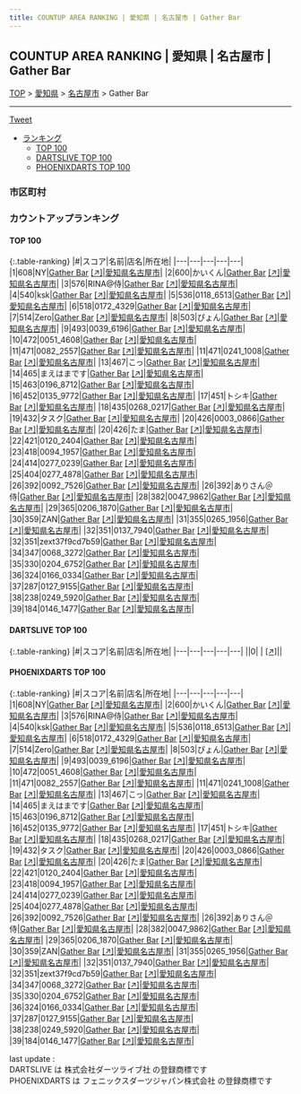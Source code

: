 ```yaml
---
title: COUNTUP AREA RANKING | 愛知県 | 名古屋市 | Gather Bar
---
```

## COUNTUP AREA RANKING | 愛知県 | 名古屋市 | Gather Bar

[TOP](/darts/rank/) > [愛知県](/darts/rank/愛知県/) > [名古屋市](/darts/rank/愛知県/名古屋市/) > Gather Bar

___

<a href="https://twitter.com/share?ref_src=twsrc%5Etfw" data-text="COUNTUP AREA RANKING | 愛知県名古屋市Gather Bar" class="twitter-share-button" data-hashtags="DARTSLIVE,PHOENIXDARTS,darts,ダーツ" data-show-count="false">Tweet</a>

* [ランキング](#カウントアップランキング)
    * [TOP 100](#top-100)
    * [DARTSLIVE TOP 100](#dartslive-top-100)
    * [PHOENIXDARTS TOP 100](#phoenixdarts-top-100)

### 市区町村

<ul>

</ul>

### カウントアップランキング

#### TOP 100



{:.table-ranking}
|#|スコア|名前|店名|所在地|
|---|---|---|---|---|
|1|608|<span class="rank-name-pd">NY</span>|<a href="/darts/rank/shops/83748.html">Gather Bar</a> <a href="https://vs.phoenixdarts.com/jp/shop/shopDetailInfo/s_83748?s_seq=83748">[↗]</a>|<a href="/darts/rank/愛知県/名古屋市">愛知県名古屋市</a>|
|2|600|<span class="rank-name-pd">かいくん</span>|<a href="/darts/rank/shops/83748.html">Gather Bar</a> <a href="https://vs.phoenixdarts.com/jp/shop/shopDetailInfo/s_83748?s_seq=83748">[↗]</a>|<a href="/darts/rank/愛知県/名古屋市">愛知県名古屋市</a>|
|3|576|<span class="rank-name-pd">RINA@侍</span>|<a href="/darts/rank/shops/83748.html">Gather Bar</a> <a href="https://vs.phoenixdarts.com/jp/shop/shopDetailInfo/s_83748?s_seq=83748">[↗]</a>|<a href="/darts/rank/愛知県/名古屋市">愛知県名古屋市</a>|
|4|540|<span class="rank-name-pd">ksk</span>|<a href="/darts/rank/shops/83748.html">Gather Bar</a> <a href="https://vs.phoenixdarts.com/jp/shop/shopDetailInfo/s_83748?s_seq=83748">[↗]</a>|<a href="/darts/rank/愛知県/名古屋市">愛知県名古屋市</a>|
|5|536|<span class="rank-name-pd">0118_6513</span>|<a href="/darts/rank/shops/83748.html">Gather Bar</a> <a href="https://vs.phoenixdarts.com/jp/shop/shopDetailInfo/s_83748?s_seq=83748">[↗]</a>|<a href="/darts/rank/愛知県/名古屋市">愛知県名古屋市</a>|
|6|518|<span class="rank-name-pd">0172_4329</span>|<a href="/darts/rank/shops/83748.html">Gather Bar</a> <a href="https://vs.phoenixdarts.com/jp/shop/shopDetailInfo/s_83748?s_seq=83748">[↗]</a>|<a href="/darts/rank/愛知県/名古屋市">愛知県名古屋市</a>|
|7|514|<span class="rank-name-pd">Zero</span>|<a href="/darts/rank/shops/83748.html">Gather Bar</a> <a href="https://vs.phoenixdarts.com/jp/shop/shopDetailInfo/s_83748?s_seq=83748">[↗]</a>|<a href="/darts/rank/愛知県/名古屋市">愛知県名古屋市</a>|
|8|503|<span class="rank-name-pd">ぴょん</span>|<a href="/darts/rank/shops/83748.html">Gather Bar</a> <a href="https://vs.phoenixdarts.com/jp/shop/shopDetailInfo/s_83748?s_seq=83748">[↗]</a>|<a href="/darts/rank/愛知県/名古屋市">愛知県名古屋市</a>|
|9|493|<span class="rank-name-pd">0039_6196</span>|<a href="/darts/rank/shops/83748.html">Gather Bar</a> <a href="https://vs.phoenixdarts.com/jp/shop/shopDetailInfo/s_83748?s_seq=83748">[↗]</a>|<a href="/darts/rank/愛知県/名古屋市">愛知県名古屋市</a>|
|10|472|<span class="rank-name-pd">0051_4608</span>|<a href="/darts/rank/shops/83748.html">Gather Bar</a> <a href="https://vs.phoenixdarts.com/jp/shop/shopDetailInfo/s_83748?s_seq=83748">[↗]</a>|<a href="/darts/rank/愛知県/名古屋市">愛知県名古屋市</a>|
|11|471|<span class="rank-name-pd">0082_2557</span>|<a href="/darts/rank/shops/83748.html">Gather Bar</a> <a href="https://vs.phoenixdarts.com/jp/shop/shopDetailInfo/s_83748?s_seq=83748">[↗]</a>|<a href="/darts/rank/愛知県/名古屋市">愛知県名古屋市</a>|
|11|471|<span class="rank-name-pd">0241_1008</span>|<a href="/darts/rank/shops/83748.html">Gather Bar</a> <a href="https://vs.phoenixdarts.com/jp/shop/shopDetailInfo/s_83748?s_seq=83748">[↗]</a>|<a href="/darts/rank/愛知県/名古屋市">愛知県名古屋市</a>|
|13|467|<span class="rank-name-pd">こっ</span>|<a href="/darts/rank/shops/83748.html">Gather Bar</a> <a href="https://vs.phoenixdarts.com/jp/shop/shopDetailInfo/s_83748?s_seq=83748">[↗]</a>|<a href="/darts/rank/愛知県/名古屋市">愛知県名古屋市</a>|
|14|465|<span class="rank-name-pd">まえはまです</span>|<a href="/darts/rank/shops/83748.html">Gather Bar</a> <a href="https://vs.phoenixdarts.com/jp/shop/shopDetailInfo/s_83748?s_seq=83748">[↗]</a>|<a href="/darts/rank/愛知県/名古屋市">愛知県名古屋市</a>|
|15|463|<span class="rank-name-pd">0196_8712</span>|<a href="/darts/rank/shops/83748.html">Gather Bar</a> <a href="https://vs.phoenixdarts.com/jp/shop/shopDetailInfo/s_83748?s_seq=83748">[↗]</a>|<a href="/darts/rank/愛知県/名古屋市">愛知県名古屋市</a>|
|16|452|<span class="rank-name-pd">0135_9772</span>|<a href="/darts/rank/shops/83748.html">Gather Bar</a> <a href="https://vs.phoenixdarts.com/jp/shop/shopDetailInfo/s_83748?s_seq=83748">[↗]</a>|<a href="/darts/rank/愛知県/名古屋市">愛知県名古屋市</a>|
|17|451|<span class="rank-name-pd">トシキ</span>|<a href="/darts/rank/shops/83748.html">Gather Bar</a> <a href="https://vs.phoenixdarts.com/jp/shop/shopDetailInfo/s_83748?s_seq=83748">[↗]</a>|<a href="/darts/rank/愛知県/名古屋市">愛知県名古屋市</a>|
|18|435|<span class="rank-name-pd">0268_0217</span>|<a href="/darts/rank/shops/83748.html">Gather Bar</a> <a href="https://vs.phoenixdarts.com/jp/shop/shopDetailInfo/s_83748?s_seq=83748">[↗]</a>|<a href="/darts/rank/愛知県/名古屋市">愛知県名古屋市</a>|
|19|432|<span class="rank-name-pd">タスク</span>|<a href="/darts/rank/shops/83748.html">Gather Bar</a> <a href="https://vs.phoenixdarts.com/jp/shop/shopDetailInfo/s_83748?s_seq=83748">[↗]</a>|<a href="/darts/rank/愛知県/名古屋市">愛知県名古屋市</a>|
|20|426|<span class="rank-name-pd">0003_0866</span>|<a href="/darts/rank/shops/83748.html">Gather Bar</a> <a href="https://vs.phoenixdarts.com/jp/shop/shopDetailInfo/s_83748?s_seq=83748">[↗]</a>|<a href="/darts/rank/愛知県/名古屋市">愛知県名古屋市</a>|
|20|426|<span class="rank-name-pd">たま</span>|<a href="/darts/rank/shops/83748.html">Gather Bar</a> <a href="https://vs.phoenixdarts.com/jp/shop/shopDetailInfo/s_83748?s_seq=83748">[↗]</a>|<a href="/darts/rank/愛知県/名古屋市">愛知県名古屋市</a>|
|22|421|<span class="rank-name-pd">0120_2404</span>|<a href="/darts/rank/shops/83748.html">Gather Bar</a> <a href="https://vs.phoenixdarts.com/jp/shop/shopDetailInfo/s_83748?s_seq=83748">[↗]</a>|<a href="/darts/rank/愛知県/名古屋市">愛知県名古屋市</a>|
|23|418|<span class="rank-name-pd">0094_1957</span>|<a href="/darts/rank/shops/83748.html">Gather Bar</a> <a href="https://vs.phoenixdarts.com/jp/shop/shopDetailInfo/s_83748?s_seq=83748">[↗]</a>|<a href="/darts/rank/愛知県/名古屋市">愛知県名古屋市</a>|
|24|414|<span class="rank-name-pd">0277_0239</span>|<a href="/darts/rank/shops/83748.html">Gather Bar</a> <a href="https://vs.phoenixdarts.com/jp/shop/shopDetailInfo/s_83748?s_seq=83748">[↗]</a>|<a href="/darts/rank/愛知県/名古屋市">愛知県名古屋市</a>|
|25|404|<span class="rank-name-pd">0277_4878</span>|<a href="/darts/rank/shops/83748.html">Gather Bar</a> <a href="https://vs.phoenixdarts.com/jp/shop/shopDetailInfo/s_83748?s_seq=83748">[↗]</a>|<a href="/darts/rank/愛知県/名古屋市">愛知県名古屋市</a>|
|26|392|<span class="rank-name-pd">0092_7526</span>|<a href="/darts/rank/shops/83748.html">Gather Bar</a> <a href="https://vs.phoenixdarts.com/jp/shop/shopDetailInfo/s_83748?s_seq=83748">[↗]</a>|<a href="/darts/rank/愛知県/名古屋市">愛知県名古屋市</a>|
|26|392|<span class="rank-name-pd">ありさん＠侍</span>|<a href="/darts/rank/shops/83748.html">Gather Bar</a> <a href="https://vs.phoenixdarts.com/jp/shop/shopDetailInfo/s_83748?s_seq=83748">[↗]</a>|<a href="/darts/rank/愛知県/名古屋市">愛知県名古屋市</a>|
|28|382|<span class="rank-name-pd">0047_9862</span>|<a href="/darts/rank/shops/83748.html">Gather Bar</a> <a href="https://vs.phoenixdarts.com/jp/shop/shopDetailInfo/s_83748?s_seq=83748">[↗]</a>|<a href="/darts/rank/愛知県/名古屋市">愛知県名古屋市</a>|
|29|365|<span class="rank-name-pd">0206_1870</span>|<a href="/darts/rank/shops/83748.html">Gather Bar</a> <a href="https://vs.phoenixdarts.com/jp/shop/shopDetailInfo/s_83748?s_seq=83748">[↗]</a>|<a href="/darts/rank/愛知県/名古屋市">愛知県名古屋市</a>|
|30|359|<span class="rank-name-pd">ZAN</span>|<a href="/darts/rank/shops/83748.html">Gather Bar</a> <a href="https://vs.phoenixdarts.com/jp/shop/shopDetailInfo/s_83748?s_seq=83748">[↗]</a>|<a href="/darts/rank/愛知県/名古屋市">愛知県名古屋市</a>|
|31|355|<span class="rank-name-pd">0265_1956</span>|<a href="/darts/rank/shops/83748.html">Gather Bar</a> <a href="https://vs.phoenixdarts.com/jp/shop/shopDetailInfo/s_83748?s_seq=83748">[↗]</a>|<a href="/darts/rank/愛知県/名古屋市">愛知県名古屋市</a>|
|32|351|<span class="rank-name-pd">0137_7940</span>|<a href="/darts/rank/shops/83748.html">Gather Bar</a> <a href="https://vs.phoenixdarts.com/jp/shop/shopDetailInfo/s_83748?s_seq=83748">[↗]</a>|<a href="/darts/rank/愛知県/名古屋市">愛知県名古屋市</a>|
|32|351|<span class="rank-name-pd">zext37f9cd7b59</span>|<a href="/darts/rank/shops/83748.html">Gather Bar</a> <a href="https://vs.phoenixdarts.com/jp/shop/shopDetailInfo/s_83748?s_seq=83748">[↗]</a>|<a href="/darts/rank/愛知県/名古屋市">愛知県名古屋市</a>|
|34|347|<span class="rank-name-pd">0068_3272</span>|<a href="/darts/rank/shops/83748.html">Gather Bar</a> <a href="https://vs.phoenixdarts.com/jp/shop/shopDetailInfo/s_83748?s_seq=83748">[↗]</a>|<a href="/darts/rank/愛知県/名古屋市">愛知県名古屋市</a>|
|35|330|<span class="rank-name-pd">0204_6752</span>|<a href="/darts/rank/shops/83748.html">Gather Bar</a> <a href="https://vs.phoenixdarts.com/jp/shop/shopDetailInfo/s_83748?s_seq=83748">[↗]</a>|<a href="/darts/rank/愛知県/名古屋市">愛知県名古屋市</a>|
|36|324|<span class="rank-name-pd">0166_0334</span>|<a href="/darts/rank/shops/83748.html">Gather Bar</a> <a href="https://vs.phoenixdarts.com/jp/shop/shopDetailInfo/s_83748?s_seq=83748">[↗]</a>|<a href="/darts/rank/愛知県/名古屋市">愛知県名古屋市</a>|
|37|287|<span class="rank-name-pd">0127_9155</span>|<a href="/darts/rank/shops/83748.html">Gather Bar</a> <a href="https://vs.phoenixdarts.com/jp/shop/shopDetailInfo/s_83748?s_seq=83748">[↗]</a>|<a href="/darts/rank/愛知県/名古屋市">愛知県名古屋市</a>|
|38|238|<span class="rank-name-pd">0249_5920</span>|<a href="/darts/rank/shops/83748.html">Gather Bar</a> <a href="https://vs.phoenixdarts.com/jp/shop/shopDetailInfo/s_83748?s_seq=83748">[↗]</a>|<a href="/darts/rank/愛知県/名古屋市">愛知県名古屋市</a>|
|39|184|<span class="rank-name-pd">0146_1477</span>|<a href="/darts/rank/shops/83748.html">Gather Bar</a> <a href="https://vs.phoenixdarts.com/jp/shop/shopDetailInfo/s_83748?s_seq=83748">[↗]</a>|<a href="/darts/rank/愛知県/名古屋市">愛知県名古屋市</a>|


#### DARTSLIVE TOP 100



{:.table-ranking}
|#|スコア|名前|店名|所在地|
|---|---|---|---|---|
||0|<span class="rank-name-dl"> </span>|<a href="/darts/rank/shops/.html"></a> <a href="">[↗]</a>|<a href="/darts/rank//"></a>|


#### PHOENIXDARTS TOP 100



{:.table-ranking}
|#|スコア|名前|店名|所在地|
|---|---|---|---|---|
|1|608|<span class="rank-name-pd">NY</span>|<a href="/darts/rank/shops/83748.html">Gather Bar</a> <a href="https://vs.phoenixdarts.com/jp/shop/shopDetailInfo/s_83748?s_seq=83748">[↗]</a>|<a href="/darts/rank/愛知県/名古屋市">愛知県名古屋市</a>|
|2|600|<span class="rank-name-pd">かいくん</span>|<a href="/darts/rank/shops/83748.html">Gather Bar</a> <a href="https://vs.phoenixdarts.com/jp/shop/shopDetailInfo/s_83748?s_seq=83748">[↗]</a>|<a href="/darts/rank/愛知県/名古屋市">愛知県名古屋市</a>|
|3|576|<span class="rank-name-pd">RINA@侍</span>|<a href="/darts/rank/shops/83748.html">Gather Bar</a> <a href="https://vs.phoenixdarts.com/jp/shop/shopDetailInfo/s_83748?s_seq=83748">[↗]</a>|<a href="/darts/rank/愛知県/名古屋市">愛知県名古屋市</a>|
|4|540|<span class="rank-name-pd">ksk</span>|<a href="/darts/rank/shops/83748.html">Gather Bar</a> <a href="https://vs.phoenixdarts.com/jp/shop/shopDetailInfo/s_83748?s_seq=83748">[↗]</a>|<a href="/darts/rank/愛知県/名古屋市">愛知県名古屋市</a>|
|5|536|<span class="rank-name-pd">0118_6513</span>|<a href="/darts/rank/shops/83748.html">Gather Bar</a> <a href="https://vs.phoenixdarts.com/jp/shop/shopDetailInfo/s_83748?s_seq=83748">[↗]</a>|<a href="/darts/rank/愛知県/名古屋市">愛知県名古屋市</a>|
|6|518|<span class="rank-name-pd">0172_4329</span>|<a href="/darts/rank/shops/83748.html">Gather Bar</a> <a href="https://vs.phoenixdarts.com/jp/shop/shopDetailInfo/s_83748?s_seq=83748">[↗]</a>|<a href="/darts/rank/愛知県/名古屋市">愛知県名古屋市</a>|
|7|514|<span class="rank-name-pd">Zero</span>|<a href="/darts/rank/shops/83748.html">Gather Bar</a> <a href="https://vs.phoenixdarts.com/jp/shop/shopDetailInfo/s_83748?s_seq=83748">[↗]</a>|<a href="/darts/rank/愛知県/名古屋市">愛知県名古屋市</a>|
|8|503|<span class="rank-name-pd">ぴょん</span>|<a href="/darts/rank/shops/83748.html">Gather Bar</a> <a href="https://vs.phoenixdarts.com/jp/shop/shopDetailInfo/s_83748?s_seq=83748">[↗]</a>|<a href="/darts/rank/愛知県/名古屋市">愛知県名古屋市</a>|
|9|493|<span class="rank-name-pd">0039_6196</span>|<a href="/darts/rank/shops/83748.html">Gather Bar</a> <a href="https://vs.phoenixdarts.com/jp/shop/shopDetailInfo/s_83748?s_seq=83748">[↗]</a>|<a href="/darts/rank/愛知県/名古屋市">愛知県名古屋市</a>|
|10|472|<span class="rank-name-pd">0051_4608</span>|<a href="/darts/rank/shops/83748.html">Gather Bar</a> <a href="https://vs.phoenixdarts.com/jp/shop/shopDetailInfo/s_83748?s_seq=83748">[↗]</a>|<a href="/darts/rank/愛知県/名古屋市">愛知県名古屋市</a>|
|11|471|<span class="rank-name-pd">0082_2557</span>|<a href="/darts/rank/shops/83748.html">Gather Bar</a> <a href="https://vs.phoenixdarts.com/jp/shop/shopDetailInfo/s_83748?s_seq=83748">[↗]</a>|<a href="/darts/rank/愛知県/名古屋市">愛知県名古屋市</a>|
|11|471|<span class="rank-name-pd">0241_1008</span>|<a href="/darts/rank/shops/83748.html">Gather Bar</a> <a href="https://vs.phoenixdarts.com/jp/shop/shopDetailInfo/s_83748?s_seq=83748">[↗]</a>|<a href="/darts/rank/愛知県/名古屋市">愛知県名古屋市</a>|
|13|467|<span class="rank-name-pd">こっ</span>|<a href="/darts/rank/shops/83748.html">Gather Bar</a> <a href="https://vs.phoenixdarts.com/jp/shop/shopDetailInfo/s_83748?s_seq=83748">[↗]</a>|<a href="/darts/rank/愛知県/名古屋市">愛知県名古屋市</a>|
|14|465|<span class="rank-name-pd">まえはまです</span>|<a href="/darts/rank/shops/83748.html">Gather Bar</a> <a href="https://vs.phoenixdarts.com/jp/shop/shopDetailInfo/s_83748?s_seq=83748">[↗]</a>|<a href="/darts/rank/愛知県/名古屋市">愛知県名古屋市</a>|
|15|463|<span class="rank-name-pd">0196_8712</span>|<a href="/darts/rank/shops/83748.html">Gather Bar</a> <a href="https://vs.phoenixdarts.com/jp/shop/shopDetailInfo/s_83748?s_seq=83748">[↗]</a>|<a href="/darts/rank/愛知県/名古屋市">愛知県名古屋市</a>|
|16|452|<span class="rank-name-pd">0135_9772</span>|<a href="/darts/rank/shops/83748.html">Gather Bar</a> <a href="https://vs.phoenixdarts.com/jp/shop/shopDetailInfo/s_83748?s_seq=83748">[↗]</a>|<a href="/darts/rank/愛知県/名古屋市">愛知県名古屋市</a>|
|17|451|<span class="rank-name-pd">トシキ</span>|<a href="/darts/rank/shops/83748.html">Gather Bar</a> <a href="https://vs.phoenixdarts.com/jp/shop/shopDetailInfo/s_83748?s_seq=83748">[↗]</a>|<a href="/darts/rank/愛知県/名古屋市">愛知県名古屋市</a>|
|18|435|<span class="rank-name-pd">0268_0217</span>|<a href="/darts/rank/shops/83748.html">Gather Bar</a> <a href="https://vs.phoenixdarts.com/jp/shop/shopDetailInfo/s_83748?s_seq=83748">[↗]</a>|<a href="/darts/rank/愛知県/名古屋市">愛知県名古屋市</a>|
|19|432|<span class="rank-name-pd">タスク</span>|<a href="/darts/rank/shops/83748.html">Gather Bar</a> <a href="https://vs.phoenixdarts.com/jp/shop/shopDetailInfo/s_83748?s_seq=83748">[↗]</a>|<a href="/darts/rank/愛知県/名古屋市">愛知県名古屋市</a>|
|20|426|<span class="rank-name-pd">0003_0866</span>|<a href="/darts/rank/shops/83748.html">Gather Bar</a> <a href="https://vs.phoenixdarts.com/jp/shop/shopDetailInfo/s_83748?s_seq=83748">[↗]</a>|<a href="/darts/rank/愛知県/名古屋市">愛知県名古屋市</a>|
|20|426|<span class="rank-name-pd">たま</span>|<a href="/darts/rank/shops/83748.html">Gather Bar</a> <a href="https://vs.phoenixdarts.com/jp/shop/shopDetailInfo/s_83748?s_seq=83748">[↗]</a>|<a href="/darts/rank/愛知県/名古屋市">愛知県名古屋市</a>|
|22|421|<span class="rank-name-pd">0120_2404</span>|<a href="/darts/rank/shops/83748.html">Gather Bar</a> <a href="https://vs.phoenixdarts.com/jp/shop/shopDetailInfo/s_83748?s_seq=83748">[↗]</a>|<a href="/darts/rank/愛知県/名古屋市">愛知県名古屋市</a>|
|23|418|<span class="rank-name-pd">0094_1957</span>|<a href="/darts/rank/shops/83748.html">Gather Bar</a> <a href="https://vs.phoenixdarts.com/jp/shop/shopDetailInfo/s_83748?s_seq=83748">[↗]</a>|<a href="/darts/rank/愛知県/名古屋市">愛知県名古屋市</a>|
|24|414|<span class="rank-name-pd">0277_0239</span>|<a href="/darts/rank/shops/83748.html">Gather Bar</a> <a href="https://vs.phoenixdarts.com/jp/shop/shopDetailInfo/s_83748?s_seq=83748">[↗]</a>|<a href="/darts/rank/愛知県/名古屋市">愛知県名古屋市</a>|
|25|404|<span class="rank-name-pd">0277_4878</span>|<a href="/darts/rank/shops/83748.html">Gather Bar</a> <a href="https://vs.phoenixdarts.com/jp/shop/shopDetailInfo/s_83748?s_seq=83748">[↗]</a>|<a href="/darts/rank/愛知県/名古屋市">愛知県名古屋市</a>|
|26|392|<span class="rank-name-pd">0092_7526</span>|<a href="/darts/rank/shops/83748.html">Gather Bar</a> <a href="https://vs.phoenixdarts.com/jp/shop/shopDetailInfo/s_83748?s_seq=83748">[↗]</a>|<a href="/darts/rank/愛知県/名古屋市">愛知県名古屋市</a>|
|26|392|<span class="rank-name-pd">ありさん＠侍</span>|<a href="/darts/rank/shops/83748.html">Gather Bar</a> <a href="https://vs.phoenixdarts.com/jp/shop/shopDetailInfo/s_83748?s_seq=83748">[↗]</a>|<a href="/darts/rank/愛知県/名古屋市">愛知県名古屋市</a>|
|28|382|<span class="rank-name-pd">0047_9862</span>|<a href="/darts/rank/shops/83748.html">Gather Bar</a> <a href="https://vs.phoenixdarts.com/jp/shop/shopDetailInfo/s_83748?s_seq=83748">[↗]</a>|<a href="/darts/rank/愛知県/名古屋市">愛知県名古屋市</a>|
|29|365|<span class="rank-name-pd">0206_1870</span>|<a href="/darts/rank/shops/83748.html">Gather Bar</a> <a href="https://vs.phoenixdarts.com/jp/shop/shopDetailInfo/s_83748?s_seq=83748">[↗]</a>|<a href="/darts/rank/愛知県/名古屋市">愛知県名古屋市</a>|
|30|359|<span class="rank-name-pd">ZAN</span>|<a href="/darts/rank/shops/83748.html">Gather Bar</a> <a href="https://vs.phoenixdarts.com/jp/shop/shopDetailInfo/s_83748?s_seq=83748">[↗]</a>|<a href="/darts/rank/愛知県/名古屋市">愛知県名古屋市</a>|
|31|355|<span class="rank-name-pd">0265_1956</span>|<a href="/darts/rank/shops/83748.html">Gather Bar</a> <a href="https://vs.phoenixdarts.com/jp/shop/shopDetailInfo/s_83748?s_seq=83748">[↗]</a>|<a href="/darts/rank/愛知県/名古屋市">愛知県名古屋市</a>|
|32|351|<span class="rank-name-pd">0137_7940</span>|<a href="/darts/rank/shops/83748.html">Gather Bar</a> <a href="https://vs.phoenixdarts.com/jp/shop/shopDetailInfo/s_83748?s_seq=83748">[↗]</a>|<a href="/darts/rank/愛知県/名古屋市">愛知県名古屋市</a>|
|32|351|<span class="rank-name-pd">zext37f9cd7b59</span>|<a href="/darts/rank/shops/83748.html">Gather Bar</a> <a href="https://vs.phoenixdarts.com/jp/shop/shopDetailInfo/s_83748?s_seq=83748">[↗]</a>|<a href="/darts/rank/愛知県/名古屋市">愛知県名古屋市</a>|
|34|347|<span class="rank-name-pd">0068_3272</span>|<a href="/darts/rank/shops/83748.html">Gather Bar</a> <a href="https://vs.phoenixdarts.com/jp/shop/shopDetailInfo/s_83748?s_seq=83748">[↗]</a>|<a href="/darts/rank/愛知県/名古屋市">愛知県名古屋市</a>|
|35|330|<span class="rank-name-pd">0204_6752</span>|<a href="/darts/rank/shops/83748.html">Gather Bar</a> <a href="https://vs.phoenixdarts.com/jp/shop/shopDetailInfo/s_83748?s_seq=83748">[↗]</a>|<a href="/darts/rank/愛知県/名古屋市">愛知県名古屋市</a>|
|36|324|<span class="rank-name-pd">0166_0334</span>|<a href="/darts/rank/shops/83748.html">Gather Bar</a> <a href="https://vs.phoenixdarts.com/jp/shop/shopDetailInfo/s_83748?s_seq=83748">[↗]</a>|<a href="/darts/rank/愛知県/名古屋市">愛知県名古屋市</a>|
|37|287|<span class="rank-name-pd">0127_9155</span>|<a href="/darts/rank/shops/83748.html">Gather Bar</a> <a href="https://vs.phoenixdarts.com/jp/shop/shopDetailInfo/s_83748?s_seq=83748">[↗]</a>|<a href="/darts/rank/愛知県/名古屋市">愛知県名古屋市</a>|
|38|238|<span class="rank-name-pd">0249_5920</span>|<a href="/darts/rank/shops/83748.html">Gather Bar</a> <a href="https://vs.phoenixdarts.com/jp/shop/shopDetailInfo/s_83748?s_seq=83748">[↗]</a>|<a href="/darts/rank/愛知県/名古屋市">愛知県名古屋市</a>|
|39|184|<span class="rank-name-pd">0146_1477</span>|<a href="/darts/rank/shops/83748.html">Gather Bar</a> <a href="https://vs.phoenixdarts.com/jp/shop/shopDetailInfo/s_83748?s_seq=83748">[↗]</a>|<a href="/darts/rank/愛知県/名古屋市">愛知県名古屋市</a>|


<div class="footer border-top border-gray-light mt-5 pt-3 text-right text-gray">
    last update : <span style="font-weight: italic" id="foot_last_modified"></span><br />
    DARTSLIVE は 株式会社ダーツライブ社 の登録商標です<br />
    PHOENIXDARTS は フェニックスダーツジャパン株式会社 の登録商標です<br />
</div>

<script src="https://cdnjs.cloudflare.com/ajax/libs/jquery.tablesorter/2.31.3/js/jquery.tablesorter.min.js" integrity="sha512-qzgd5cYSZcosqpzpn7zF2ZId8f/8CHmFKZ8j7mU4OUXTNRd5g+ZHBPsgKEwoqxCtdQvExE5LprwwPAgoicguNg==" crossorigin="anonymous" referrerpolicy="no-referrer"></script>
<link rel="stylesheet" href="https://cdnjs.cloudflare.com/ajax/libs/jquery.tablesorter/2.31.3/css/theme.default.min.css" integrity="sha512-wghhOJkjQX0Lh3NSWvNKeZ0ZpNn+SPVXX1Qyc9OCaogADktxrBiBdKGDoqVUOyhStvMBmJQ8ZdMHiR3wuEq8+w==" crossorigin="anonymous" referrerpolicy="no-referrer" />
<script>
$(function() {
    $(".table-ranking").tablesorter({sortList:[[0, 0]]});
    $("#foot_last_modified").text(formatDate(new Date(document.lastModified), 'yyyy-MM-dd HH:mm:ss'));
});
</script>

<script async src="https://platform.twitter.com/widgets.js" charset="utf-8"></script>